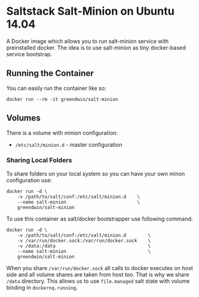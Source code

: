 # Saltstack Salt-Minion on Ubuntu 14.04

A Docker image which allows you to run salt-minion service with preinstalled docker.
The idea is to use salt-minion as tiny docker-based service bootstrap.

## Running the Container

You can easily run the container like so:

	docker run --rm -it greendwin/salt-minion

## Volumes

There is a volume with minion configuration:

 * `/etc/salt/minion.d` - master configuration

### Sharing Local Folders

To share folders on your local system so you can have your own minon configuration use:

    docker run -d \
    	-v /path/to/salt/conf:/etc/salt/minion.d 	\
    	--name salt-minion							\
    	greendwin/salt-minion

To use this container as salt/docker bootstrapper use following command:

    docker run -d \
    	-v /path/to/salt/conf:/etc/salt/minion.d 		\
    	-v /var/run/docker.sock:/var/run/docker.sock	\
    	-v /data:/data									\
    	--name salt-minion								\
    	greendwin/salt-minion

When you share `/var/run/docker.sock` all calls to docker executes on host side and all volume shares are taken from host too.
That is why we share `/data` directory. This allows us to use `file.managed` salt state with volume binding in `dockernq.running`.